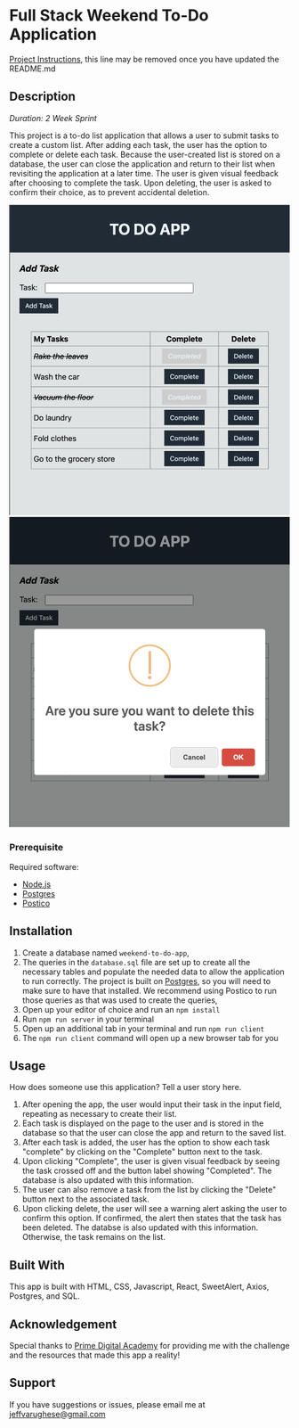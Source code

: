 # Full Stack Weekend To-Do Application

[Project Instructions](./INSTRUCTIONS.md), this line may be removed once you have updated the README.md

## Description

_Duration: 2 Week Sprint_

This project is a to-do list application that allows a user to submit tasks to create a custom list. After adding each task, the user has the option to complete or delete each task. Because the user-created list is stored on a database, the user can close the application and return to their list when revisiting the application at a later time. The user is given visual feedback after choosing to complete the task. Upon deleting, the user is asked to confirm their choice, as to prevent accidental deletion.

![To Do List App](./ToDoApp.png)
![Delete Alert](./DeleteAlert.png)

### Prerequisite

Required software:

- [Node.js](https://nodejs.org/en/)
- [Postgres](https://www.postgresql.org/download/)
- [Postico](https://eggerapps.at/postico/)

## Installation

1. Create a database named `weekend-to-do-app`,
2. The queries in the `database.sql` file are set up to create all the necessary tables and populate the needed data to allow the application to run correctly. The project is built on [Postgres](https://www.postgresql.org/download/), so you will need to make sure to have that installed. We recommend using Postico to run those queries as that was used to create the queries, 
3. Open up your editor of choice and run an `npm install`
4. Run `npm run server` in your terminal
5. Open up an additional tab in your terminal and run `npm run client`
6. The `npm run client` command will open up a new browser tab for you

## Usage
How does someone use this application? Tell a user story here.

1. After opening the app, the user would input their task in the input field, repeating as necessary to create their list.
2. Each task is displayed on the page to the user and is stored in the database so that the user can close the app and return to the saved list.
3. After each task is added, the user has the option to show each task "complete" by clicking on the "Complete" button next to the task.
4. Upon clicking "Complete", the user is given visual feedback by seeing the task crossed off and the button label showing "Completed". The database is also updated with this information.
5. The user can also remove a task from the list by clicking the "Delete" button next to the associated task. 
6. Upon clicking delete, the user will see a warning alert asking the user to confirm this option. If confirmed, the alert then states that the task has been deleted. The databse is also updated with this information. Otherwise, the task remains on the list.

## Built With

This app is built with HTML, CSS, Javascript, React, SweetAlert, Axios, Postgres, and SQL.

## Acknowledgement
Special thanks to [Prime Digital Academy](www.primeacademy.io) for providing me with the challenge and the resources that made this app a reality!

## Support
If you have suggestions or issues, please email me at [jeffvarughese@gmail.com](www.google.com)